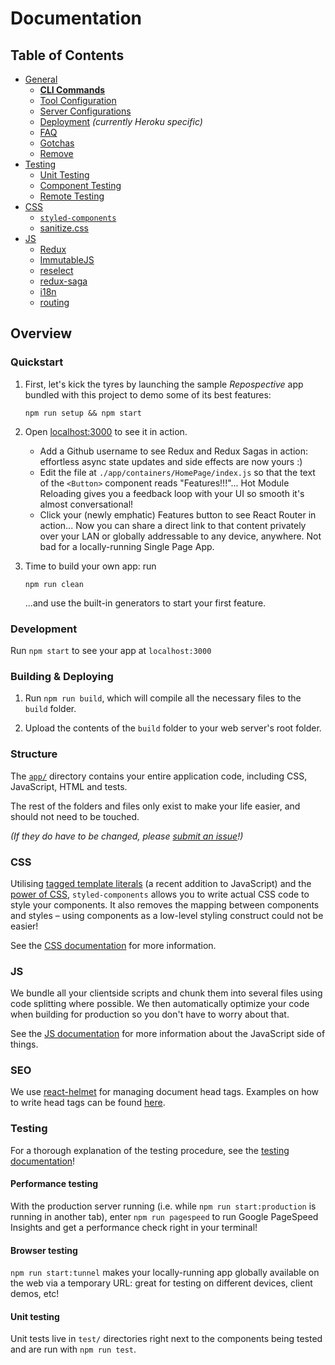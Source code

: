 # Documentation

## Table of Contents

- [General](general)
  - [**CLI Commands**](general/commands.md)
  - [Tool Configuration](general/files.md)
  - [Server Configurations](general/server-configs.md)
  - [Deployment](general/deployment.md) _(currently Heroku specific)_
  - [FAQ](general/faq.md)
  - [Gotchas](general/gotchas.md)
  - [Remove](general/remove.md)
- [Testing](testing)
  - [Unit Testing](testing/unit-testing.md)
  - [Component Testing](testing/component-testing.md)
  - [Remote Testing](testing/remote-testing.md)
- [CSS](css)
  - [`styled-components`](css/styled-componets.md)
  - [sanitize.css](css/sanitize.md)
- [JS](js)
  - [Redux](js/redux.md)
  - [ImmutableJS](js/immutablejs.md)
  - [reselect](js/reselect.md)
  - [redux-saga](js/redux-saga.md)
  - [i18n](js/i18n.md)
  - [routing](js/routing.md)

## Overview

### Quickstart

1. First, let's kick the tyres by launching the sample _Repospective_ app
   bundled with this project to demo some of its best features:

   ```Shell
   npm run setup && npm start
   ```

1. Open [localhost:3000](http://localhost:3000) to see it in action.

   - Add a Github username to see Redux and Redux Sagas in action: effortless
     async state updates and side effects are now yours :)
   - Edit the file at `./app/containers/HomePage/index.js` so that the text of
     the `<Button>` component reads "Features!!!"... Hot Module Reloading gives
     you a feedback loop with your UI so smooth it's almost conversational!
   - Click your (newly emphatic) Features button to see React Router in action...
     Now you can share a direct link to that content privately over your LAN or
     globally addressable to any device, anywhere. Not bad for a locally-running
     Single Page App.

1. Time to build your own app: run

   ```shell
   npm run clean
   ```

   ...and use the built-in generators to start your first feature.

### Development

Run `npm start` to see your app at `localhost:3000`

### Building & Deploying

1. Run `npm run build`, which will compile all the necessary files to the
   `build` folder.

2. Upload the contents of the `build` folder to your web server's root folder.

### Structure

The [`app/`](../../../tree/master/app) directory contains your entire application code, including CSS,
JavaScript, HTML and tests.

The rest of the folders and files only exist to make your life easier, and
should not need to be touched.

_(If they do have to be changed, please [submit an issue](https://github.com/mxstbr/react-boilerplate/issues)!)_

### CSS

Utilising [tagged template literals](./docs/tagged-template-literals.md)
(a recent addition to JavaScript) and the [power of CSS](./docs/css-we-support.md),
`styled-components` allows you to write actual CSS code to style your components.
It also removes the mapping between components and styles – using components as a
low-level styling construct could not be easier!

See the [CSS documentation](./css/README.md) for more information.

### JS

We bundle all your clientside scripts and chunk them into several files using
code splitting where possible. We then automatically optimize your code when
building for production so you don't have to worry about that.

See the [JS documentation](./js/README.md) for more information about the
JavaScript side of things.

### SEO

We use [react-helmet](https://github.com/nfl/react-helmet) for managing document head tags. Examples on how to
write head tags can be found [here](https://github.com/nfl/react-helmet#examples).

### Testing

For a thorough explanation of the testing procedure, see the
[testing documentation](./testing/README.md)!

#### Performance testing

With the production server running (i.e. while `npm run start:production` is running in
another tab), enter `npm run pagespeed` to run Google PageSpeed Insights and
get a performance check right in your terminal!

#### Browser testing

`npm run start:tunnel` makes your locally-running app globally available on the web
via a temporary URL: great for testing on different devices, client demos, etc!

#### Unit testing

Unit tests live in `test/` directories right next to the components being tested
and are run with `npm run test`.
